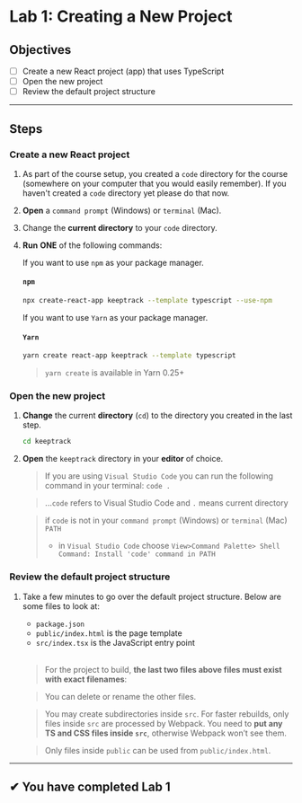 # Lab 1: Creating a New Project

## Objectives

- [ ] Create a new React project (app) that uses TypeScript
- [ ] Open the new project
- [ ] Review the default project structure

---

## Steps

### Create a new React project

1. As part of the course setup, you created a `code` directory for the course (somewhere on your computer that you would easily remember). If you haven't created a `code` directory yet please do that now.
2. **Open** a `command prompt` (Windows) or `terminal` (Mac).
3. Change the **current directory** to your `code` directory.
4. **Run** **ONE** of the following commands:

   If you want to use `npm` as your package manager.

   #### `npm`

   ```bash
   npx create-react-app keeptrack --template typescript --use-npm
   ```

   If you want to use `Yarn` as your package manager.

   #### `Yarn`

   ```bash
   yarn create react-app keeptrack --template typescript
   ```

   > `yarn create` is available in Yarn 0.25+

### Open the new project

1. **Change** the current **directory** (`cd`) to the directory you created in the last step.
   ```bash
   cd keeptrack
   ```
2. **Open** the `keeptrack` directory in your **editor** of choice.

   > If you are using `Visual Studio Code` you can run the following command in your terminal: `code .`

   > ...`code` refers to Visual Studio Code and `.` means current directory

   > if `code` is not in your `command prompt` (Windows) or `terminal` (Mac) `PATH`
   >
   > - in `Visual Studio Code` choose `View>Command Palette> Shell Command: Install 'code' command in PATH`

### Review the default project structure

1.  Take a few minutes to go over the default project structure. Below are some files to look at:

    - `package.json`
    - `public/index.html` is the page template
    - `src/index.tsx` is the JavaScript entry point

    <br/>

    > For the project to build, **the last two files above files must exist with exact filenames**:

    > You can delete or rename the other files.

    > You may create subdirectories inside `src`. For faster rebuilds, only files inside `src` are processed by Webpack. You need to **put any TS and CSS files inside `src`**, otherwise Webpack won’t see them.

    > Only files inside `public` can be used from `public/index.html`.

---

## &#10004; You have completed Lab 1

